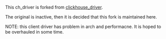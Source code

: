 This ch_driver is forked from [clickhouse_driver](https://github.com/ddulesov/clickhouse_driver). 

The original is inactive, then it is decided that this fork is maintained here.

NOTE: this client driver has problem in arch and performacne. It is hoped to be overhauled in some time.